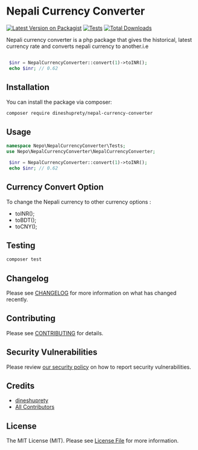 
# Nepali Currency Converter

[![Latest Version on Packagist](https://img.shields.io/packagist/v/dineshuprety/nepal-currency-converter.svg?style=flat-square)](https://packagist.org/packages/dineshuprety/nepal-currency-converter)
[![Tests](https://github.com/dineshuprety/nepal-currency-converter/actions/workflows/run-tests.yml/badge.svg?branch=main)](https://github.com/dineshuprety/nepal-currency-converter/actions/workflows/run-tests.yml)
[![Total Downloads](https://img.shields.io/packagist/dt/dineshuprety/nepal-currency-converter.svg?style=flat-square)](https://packagist.org/packages/dineshuprety/nepal-currency-converter)

Nepali currency converter is a php package that gives the historical, latest currency rate and converts nepali currency to another.i.e
```php

 $inr = NepalCurrencyConverter::convert(1)->toINR();
 echo $inr; // 0.62

```

## Installation

You can install the package via composer:

```bash
composer require dineshuprety/nepal-currency-converter
```

## Usage

```php
namespace Nepo\NepalCurrencyConverter\Tests;
use Nepo\NepalCurrencyConverter\NepalCurrencyConverter;

 $inr = NepalCurrencyConverter::convert(1)->toINR();
 echo $inr; // 0.62

```
## Currency Convert Option
To change the Nepali currency to other currency options : 
* toINR();
* toBDT();
* toCNY();

## Testing

```bash
composer test
```

## Changelog

Please see [CHANGELOG](CHANGELOG.md) for more information on what has changed recently.

## Contributing

Please see [CONTRIBUTING](https://github.com/spatie/.github/blob/main/CONTRIBUTING.md) for details.

## Security Vulnerabilities

Please review [our security policy](../../security/policy) on how to report security vulnerabilities.

## Credits

- [dineshuprety](https://github.com/dineshuprety)
- [All Contributors](../../contributors)

## License

The MIT License (MIT). Please see [License File](LICENSE.md) for more information.
